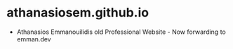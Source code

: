 athanasiosem.github.io
======================
* Athanasios Emmanouilidis old Professional Website - Now forwarding to emman.dev
